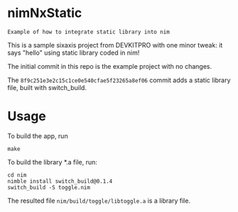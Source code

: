 nimNxStatic
===========

    Example of how to integrate static library into nim

This is a sample sixaxis project from DEVKITPRO with one minor tweak:
it says "hello" using static library coded in nim!

The initial commit in this repo is the example project with no changes.

The `8f9c251e3e2c15c1ce0e540cfae5f23265a8ef06` commit adds a static library file,
built with switch_build.

# Usage

To build the app, run

```shell
make
```

To build the library *.a file, run:

```shell
cd nim
nimble install switch_build@0.1.4
switch_build -S toggle.nim
```

The resulted file `nim/build/toggle/libtoggle.a` is a library file.
